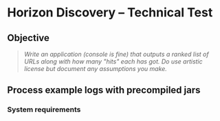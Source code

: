 # Horizon Discovery – Technical Test

## Objective

> *Write an application (console is fine) that outputs a ranked list of URLs along with how many "hits" each has got. Do use artistic license but document any assumptions you make.*

## Process example logs with precompiled jars

### System requirements

